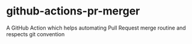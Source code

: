 # github-actions-pr-merger
A GitHub Action which helps automating Pull Request merge routine and respects git convention
